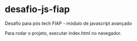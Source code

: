 # desafio-js-fiap
Desafio para pós tech FIAP - módulo de javascript avançado


Para rodar o projeto, executar index.html no navegador.